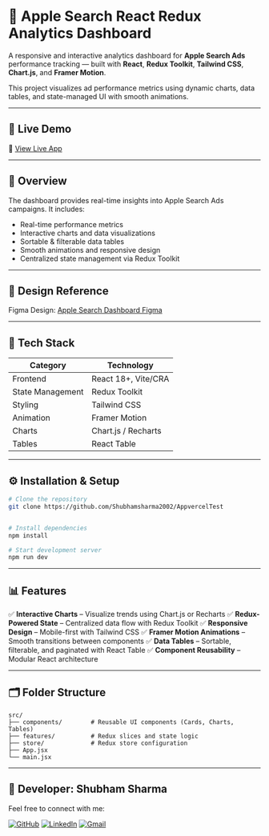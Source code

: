 # 🍏 Apple Search React Redux Analytics Dashboard

A responsive and interactive analytics dashboard for **Apple Search Ads** performance tracking — built with **React**, **Redux Toolkit**, **Tailwind CSS**, **Chart.js**, and **Framer Motion**.

This project visualizes ad performance metrics using dynamic charts, data tables, and state-managed UI with smooth animations.

---

## 🚀 Live Demo

🔗 [View Live App](https://dashboard1-byshubham.vercel.app/)

---

## 🧠 Overview

The dashboard provides real-time insights into Apple Search Ads campaigns.
It includes:

* Real-time performance metrics
* Interactive charts and data visualizations
* Sortable & filterable data tables
* Smooth animations and responsive design
* Centralized state management via Redux Toolkit

---

## 🎨 Design Reference

Figma Design:
[Apple Search Dashboard Figma](https://www.figma.com/design/MeYeKuDkBYWfcwLfPFMfPW/Task1?node-id=1-4&t=1vODcmD3Y1vYcx5P-0)

---

## 🧩 Tech Stack

| Category         | Technology             |
| ---------------- | ---------------------- |
| Frontend         | React 18+, Vite/CRA    |
| State Management | Redux Toolkit          |
| Styling          | Tailwind CSS           |
| Animation        | Framer Motion          |
| Charts           | Chart.js / Recharts    |
| Tables           | React Table            |

---

## ⚙️ Installation & Setup

```bash
# Clone the repository
git clone https://github.com/Shubhamsharma2002/AppvercelTest


# Install dependencies
npm install

# Start development server
npm run dev
```

---

## 📊 Features

✅ **Interactive Charts** – Visualize trends using Chart.js or Recharts
✅ **Redux-Powered State** – Centralized data flow with Redux Toolkit
✅ **Responsive Design** – Mobile-first with Tailwind CSS
✅ **Framer Motion Animations** – Smooth transitions between components
✅ **Data Tables** – Sortable, filterable, and paginated with React Table
✅ **Component Reusability** – Modular React architecture

---

## 🗂️ Folder Structure

```
src/
├── components/        # Reusable UI components (Cards, Charts, Tables)
├── features/          # Redux slices and state logic
├── store/             # Redux store configuration
├── App.jsx
└── main.jsx
```

---



## 👤 Developer: Shubham Sharma

Feel free to connect with me:

[![GitHub](https://img.shields.io/badge/GitHub-181717?style=for-the-badge&logo=github&logoColor=white)](https://github.com/Shubhamsharma2002)  [![LinkedIn](https://img.shields.io/badge/LinkedIn-0A66C2?style=for-the-badge&logo=linkedin&logoColor=white)](https://www.linkedin.com/in/shubhamsharma2026/)   [![Gmail](https://img.shields.io/badge/Gmail-D14836?style=for-the-badge&logo=gmail&logoColor=white)](mailto:shubhamjii2002@gmail.com)